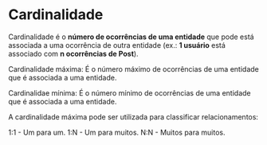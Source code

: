 # Cardinalidade

Cardinalidade é o **número de ocorrências de uma entidade** que pode está associada a uma ocorrência de outra entidade (ex.: **1 usuário** está associado com **n ocorrências de Post**).

Cardinalidade máxima: É o número máximo de ocorrências de uma entidade que é associada a uma entidade.

Cardinalidae mínima: É o número mínimo de ocorrências de uma entidade que é associada a uma entidade.

A cardinalidade máxima pode ser utilizada para classificar relacionamentos:

1:1 - Um para um.
1:N - Um para muitos.
N:N - Muitos para muitos.